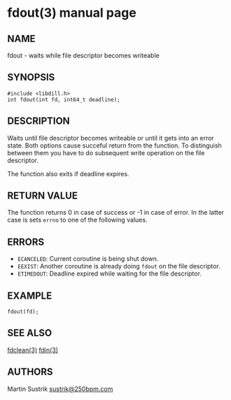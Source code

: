 # fdout(3) manual page

## NAME

fdout - waits while file descriptor becomes writeable

## SYNOPSIS

```
#include <libdill.h>
int fdout(int fd, int64_t deadline);
```

## DESCRIPTION

Waits until file descriptor becomes writeable or until it gets into an error state. Both options cause succeful return from the function. To distinguish between them you have to do subsequent write operation on the file descriptor.

The function also exits if deadline expires.

## RETURN VALUE

The function returns 0 in case of success or -1 in case of error. In the latter case is sets `errno` to one of the following values.

## ERRORS

* `ECANCELED`: Current coroutine is being shut down.
* `EEXIST`: Another coroutine is already doing `fdout` on the file descriptor.
* `ETIMEDOUT`: Deadline expired while waiting for the file descriptor.

## EXAMPLE

```
fdout(fd);
```

## SEE ALSO

[fdclean(3)](fdclean.html)
[fdin(3)](fdin.html)

## AUTHORS

Martin Sustrik <sustrik@250bpm.com>

